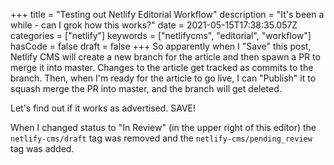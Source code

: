 +++
title = "Testing out Netlify Editorial Workflow"
description = "It's been a while - can I grok how this works?"
date = 2021-05-15T17:38:35.057Z
categories = ["netlify"]
keywords = ["netlifycms", "editorial", "workflow"]
hasCode = false
draft = false
+++
So apparently when I "Save" this post, Netlify CMS will create a new branch for the article and then spawn a PR to merge it into master. Changes to the article get tracked as commits to the branch. Then, when I'm ready for the article to go live, I can "Publish" it to squash merge the PR into master, and the branch will get deleted.

Let's find out if it works as advertised. SAVE!

When I changed status to "In Review" (in the upper right of this editor) the `netlify-cms/draft` tag was removed and the `netlify-cms/pending_review` tag was added.